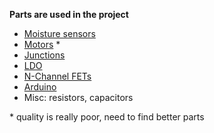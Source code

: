 **Parts are used in the project**
- [Moisture sensors](https://www.amazon.de/gp/product/B088LPJL7Q/ref=ppx_yo_dt_b_asin_title_o04_s01?ie=UTF8&psc=1)
- [Motors](https://www.amazon.de/gp/product/B088LQ4C1Z/ref=ppx_yo_dt_b_asin_title_o04_s00?ie=UTF8&psc=1) *
- [Junctions](https://www.amazon.de/gp/product/B09C8CJPG7/ref=ppx_yo_dt_b_asin_title_o03_s00?ie=UTF8&psc=1)
- [LDO](https://www.reichelt.de/ldo-spannungsregler-fix-5-v-800ma-sot-223-lm-1117-mp5-0-p109330.html?&nbc=1)
- [N-Channel FETs](https://www.reichelt.de/mosfet-n-kanal-20-v-4-2-a-rds-on-0-045-ohm-sot-23-irlml-2502-p108737.html?&nbc=1)
- [Arduino](https://www.reichelt.de/arduino-nano-every-atmega4809-mit-header-ard-nano-eve-h-p261301.html?&nbc=1)
- Misc: resistors, capacitors

\* quality is really poor, need to find better parts
